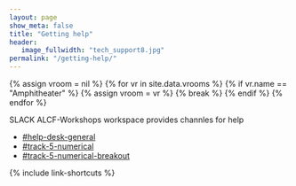 ```yaml
---
layout: page
show_meta: false
title: "Getting help"
header:
   image_fullwidth: "tech_support8.jpg"
permalink: "/getting-help/"
---
```

{% assign vroom = nil %}
{% for vr in site.data.vrooms %}
  {% if vr.name == "Amphitheater" %}
    {% assign vroom = vr %}
    {% break %}
  {% endif %}
{% endfor %}

SLACK ALCF-Workshops workspace provides channles for help

* [#help-desk-general](https://alcf-workshops.slack.com/archives/C03QPJSUL90)
* [#track-5-numerical](https://alcf-workshops.slack.com/archives/C03Q8QEJF6K)
* [#track-5-numerical-breakout](https://alcf-workshops.slack.com/archives/C03SXV5LNEQ)

{% include link-shortcuts %}
